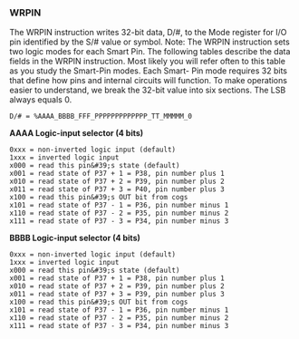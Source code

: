 ### WRPIN
The WRPIN instruction writes 32-bit data, D/#, to the Mode register for I/O pin identified
by the S/# value or symbol. Note: The WRPIN instruction sets two logic modes for each
Smart Pin. The following tables describe the data fields in the WRPIN instruction. Most
likely you will refer often to this table as you study the Smart-Pin modes. Each Smart-
Pin mode requires 32 bits that define how pins and internal circuits will function. To
make operations easier to understand, we break the 32-bit value into six sections. The
LSB always equals 0.
~~~
D/# = %AAAA_BBBB_FFF_PPPPPPPPPPPPP_TT_MMMMM_0
~~~
**AAAA Logic-input selector (4 bits)**
~~~
0xxx = non-inverted logic input (default)
1xxx = inverted logic input
x000 = read this pin&#39;s state (default)
x001 = read state of P37 + 1 = P38, pin number plus 1
x010 = read state of P37 + 2 = P39, pin number plus 2
x011 = read state of P37 + 3 = P40, pin number plus 3
x100 = read this pin&#39;s OUT bit from cogs
x101 = read state of P37 - 1 = P36, pin number minus 1
x110 = read state of P37 - 2 = P35, pin number minus 2
x111 = read state of P37 - 3 = P34, pin number minus 3
~~~
**BBBB Logic-input selector (4 bits)**
~~~
0xxx = non-inverted logic input (default)
1xxx = inverted logic input
x000 = read this pin&#39;s state (default)
x001 = read state of P37 + 1 = P38, pin number plus 1
x010 = read state of P37 + 2 = P39, pin number plus 2
x011 = read state of P37 + 3 = P39, pin number plus 3
x100 = read this pin&#39;s OUT bit from cogs
x101 = read state of P37 - 1 = P36, pin number minus 1
x110 = read state of P37 - 2 = P35, pin number minus 2
x111 = read state of P37 - 3 = P34, pin number minus 3
~~~